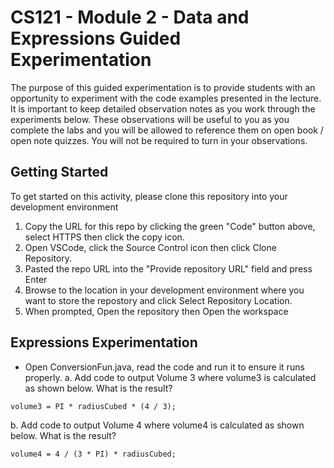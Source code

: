 # CS121 - Module 2 - Data and Expressions Guided Experimentation
The purpose of this guided experimentation is to provide students with an opportunity to experiment with the code examples presented in the lecture. It is important to keep detailed observation notes as you work through the experiments below. These observations will be useful to you as you complete the labs and you will be allowed to reference them on open book / open note quizzes. You will not be required to turn in your observations.
## Getting Started
To get started on this activity, please clone this repository into your development environment
1. Copy the URL for this repo by clicking the green "Code" button above, select HTTPS then click the copy icon.
2. Open VSCode, click the Source Control icon then click Clone Repository.
3. Pasted the repo URL into the "Provide repository URL" field and press Enter
4. Browse to the location in your development environment where you want to store the repostory and click Select Repository Location.
5. When prompted, Open the repository then Open the workspace

## Expressions Experimentation
- Open ConversionFun.java, read the code and run it to ensure it runs properly.
 a. Add code to output Volume 3 where volume3 is calculated as shown below. What is the result?
```
volume3 = PI * radiusCubed * (4 / 3);
```
 b. Add code to output Volume 4 where volume4 is calculated as shown below. What is the result?
```
volume4 = 4 / (3 * PI) * radiusCubed;
```
